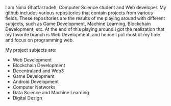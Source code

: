 I am Nima Ghaffarzadeh, Computer Science student and Web developer. My github includes various repositories that contain projects from various fields. These repositories are the results of me playing around with different subjects, such as Game Development, Machine Learning, Blockchain Development, etc. At the end of this playing around I got the realization that my favorite branch is Web Development, and hence I put most of my time and focus on programming web.

My project subjects are:

- Web Development
- Blockchain Development
- Decentraland and Web3
- Game Development
- Android Development
- Computer Networks
- Data Science and Machine Learning
- Digital Design
